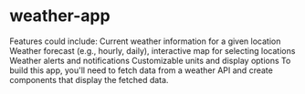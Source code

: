# weather-app
Features could include:  Current weather information for a given location Weather forecast (e.g., hourly, daily), interactive map for selecting locations Weather alerts and notifications Customizable units and display options To build this app, you'll need to fetch data from a weather API and create components that display the fetched data.

